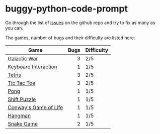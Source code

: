 # buggy-python-code-prompt

Go through the list of [issues](https://github.com/human-factors-software-engineering/buggy-python-code-prompt/issues) on the github repo and try to fix as many as you can.


The games, number of bugs and their difficulty are listed here:

| Game | Bugs | Difficulty |
|---------------------------------------------------------|-----:|:-----|
| [Galactic War](/galactic-war/README.md) | 3 | 2/5 |
| [Keyboard Interaction](/keyboard-interaction/README.md) | 1 | 1/5 |
| [Tetris](/python-tetris/README.md) | 3 | 2/5 |
| [Tic Tac Toe](/tictactoe/README.md) | 3 | 2/5 |
| [Pong](/pong/README.md) | 1 | 1/5 |
| [Shift Puzzle](/shift-puzzle/README.md) | 1 | 1/5 |
| [Conway's Game of Life](/game-of-life/README.md) | 1 | 1/5 |
| [Hangman](/hangman/README.md) | 1 | 1/5 |
| [Snake Game](/snake/README.md) | 2 | 1/5 |

